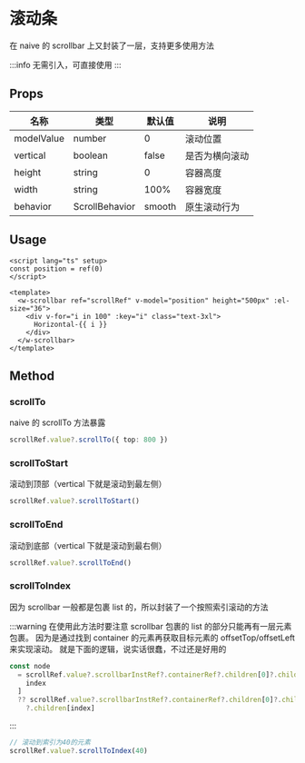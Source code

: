 # 滚动条

在 naive 的 scrollbar 上又封装了一层，支持更多使用方法

:::info
无需引入，可直接使用
:::

## Props

| 名称       | 类型           | 默认值 | 说明           |
| ---------- | -------------- | ------ | -------------- |
| modelValue | number         | 0      | 滚动位置       |
| vertical   | boolean        | false  | 是否为横向滚动 |
| height     | string         | 0      | 容器高度       |
| width      | string         | 100%   | 容器宽度       |
| behavior   | ScrollBehavior | smooth | 原生滚动行为   |

## Usage

```vue
<script lang="ts" setup>
const position = ref(0)
</script>

<template>
  <w-scrollbar ref="scrollRef" v-model="position" height="500px" :el-size="36">
    <div v-for="i in 100" :key="i" class="text-3xl">
      Horizontal-{{ i }}
    </div>
  </w-scrollbar>
</template>
```

## Method

### scrollTo

naive 的 scrollTo 方法暴露

```ts
scrollRef.value?.scrollTo({ top: 800 })
```

### scrollToStart

滚动到顶部（vertical 下就是滚动到最左侧）

```ts
scrollRef.value?.scrollToStart()
```

### scrollToEnd

滚动到底部（vertical 下就是滚动到最右侧）

```ts
scrollRef.value?.scrollToEnd()
```

### scrollToIndex

因为 scrollbar 一般都是包裹 list 的，所以封装了一个按照索引滚动的方法

:::warning
在使用此方法时要注意 scrollbar 包裹的 list 的部分只能再有一层元素包裹。
因为是通过找到 container 的元素再获取目标元素的 offsetTop/offsetLeft 来实现滚动。
就是下面的逻辑，说实话很蠢，不过还是好用的

```ts
const node
  = scrollRef.value?.scrollbarInstRef?.containerRef?.children[0]?.children[
    index
  ]
  ?? scrollRef.value?.scrollbarInstRef?.containerRef?.children[0]?.children[0]
    ?.children[index]
```

:::

```ts
// 滚动到索引为40的元素
scrollRef.value?.scrollToIndex(40)
```
